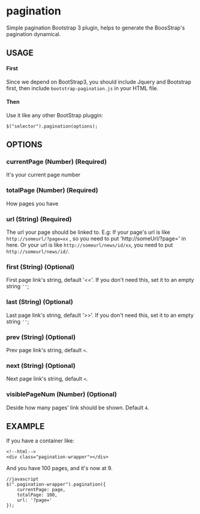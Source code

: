 # pagination
Simple pagination Bootstrap 3 plugin, helps to generate the BoosStrap's pagination dynamical.

## USAGE

#### First
Since we depend on BootStrap3, you should include Jquery and Bootstrap first, then include `bootstrap-pagination.js` in your HTML file.

#### Then
Use it like any other BootStrap pluggin:  

    $("selector").pagination(options);
    

## OPTIONS

### currentPage (Number) (Required)
It's your current page number

### totalPage (Number) (Required)
How pages you have

### url (String) (Required)
The url your page should be linked to.
E.g: If your page's url is like `http://someurl/?page=xx` , so you need to put 'http://someUrl/?page=' in here.
Or your url is like `http://someurl/news/id/xx`, you need to put `http://someurl/news/id/`.

### first (String) (Optional)
First page link's string, default '<<'.
If you don't need this, set it to an empty string `''`;

### last (String) (Optional)
Last page link's string, default '>>'.
If you don't need this, set it to an empty string `''`;

### prev (String) (Optional)
Prev page link's string, default `<`.

### next (String) (Optional)
Next page link's string, default `<`.

### visiblePageNum (Number) (Optional)
Deside how many pages' link should be shown. Default `4`.

## EXAMPLE

If you have a container like:

    <!--html-->
    <div class="pagination-wrapper"></div>

And you have 100 pages, and it's now at 9.

    //javascript
    $(".pagination-wrapper").pagination({
        currentPage: page,
        totalPage: 100,
        url: '?page='
    });
